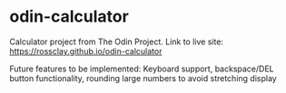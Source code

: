 # odin-calculator
Calculator project from The Odin Project.
Link to live site: https://rossclay.github.io/odin-calculator

Future features to be implemented:
Keyboard support, backspace/DEL button functionality, rounding large numbers to avoid stretching display